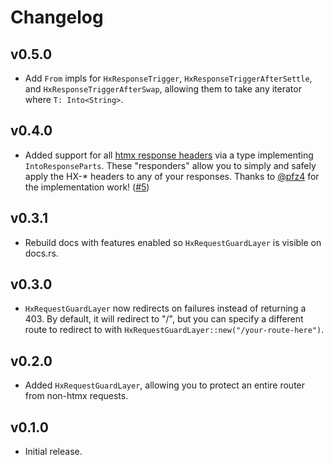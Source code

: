 # Changelog

## v0.5.0

- Add `From` impls for `HxResponseTrigger`, `HxResponseTriggerAfterSettle`, and
  `HxResponseTriggerAfterSwap`, allowing them to take any iterator where `T:
  Into<String>`.

## v0.4.0

- Added support for all [htmx response
headers](https://htmx.org/reference/#response_headers) via a type implementing
`IntoResponseParts`. These "responders" allow you to simply and safely apply the
HX-* headers to any of your responses. Thanks to
[@pfz4](https://github.com/pfz4) for the implementation work!
([#5](https://github.com/robertwayne/axum-htmx/pull/5))

## v0.3.1

- Rebuild docs with features enabled so `HxRequestGuardLayer` is visible on
  docs.rs.

## v0.3.0

- `HxRequestGuardLayer` now redirects on failures instead of returning a 403. By
  default, it will redirect to "/", but you can specify a different route to
  redirect to with `HxRequestGuardLayer::new("/your-route-here")`.

## v0.2.0

- Added `HxRequestGuardLayer`, allowing you to protect an entire router from
  non-htmx requests.

## v0.1.0

- Initial release.
